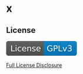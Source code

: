 # x

## License

[![License: gpl_v3](./assets/images/license-GPLv3-blue.svg)](https://raw.githubusercontent.com/msdale/readme-generator/feature/fill-readme/license-docs/gpl-v3-pre.txt)

[Full License Disclosure](https://raw.githubusercontent.com/msdale/readme-generator/feature/fill-readme/license-docs/gpl-v3.txt)
